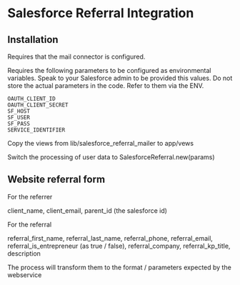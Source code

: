 # Salesforce Referral Integration

## Installation

Requires that the mail connector is configured.

Requires the following parameters to be configured as environmental variables. Speak to your Salesforce admin to be provided this values. Do not store the actual parameters in the code. Refer to them via the ENV.

```
OAUTH_CLIENT_ID
OAUTH_CLIENT_SECRET
SF_HOST
SF_USER
SF_PASS
SERVICE_IDENTIFIER
```

Copy the views from lib/salesforce_referral_mailer to app/vews

Switch the processing of user data to SalesforceReferral.new(params)

## Website referral form

For the referrer

client_name, client_email, parent_id (the salesforce id)

For the referral

referral_first_name, referral_last_name, referral_phone, referral_email, referral_is_entrepreneur (as true / false), referral_company, referral_kp_title, description

The process will transform them to the format / parameters expected by the webservice
